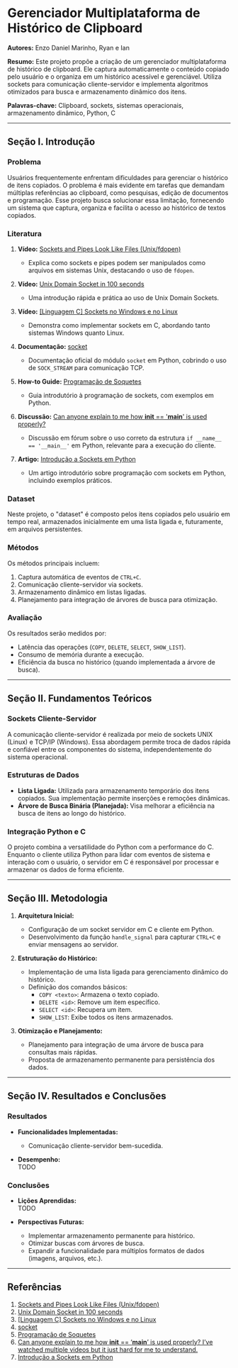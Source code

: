 # Gerenciador Multiplataforma de Histórico de Clipboard  

**Autores:** Enzo Daniel Marinho, Ryan e Ian

**Resumo:** Este projeto propõe a criação de um gerenciador multiplataforma de histórico de clipboard. Ele captura automaticamente o conteúdo copiado pelo usuário e o organiza em um histórico acessível e gerenciável. Utiliza sockets para comunicação cliente-servidor e implementa algoritmos otimizados para busca e armazenamento dinâmico dos itens. 

**Palavras-chave:** Clipboard, sockets, sistemas operacionais, armazenamento dinâmico, Python, C  

---

## **Seção I. Introdução**  

### **Problema**  
Usuários frequentemente enfrentam dificuldades para gerenciar o histórico de itens copiados. O problema é mais evidente em tarefas que demandam múltiplas referências ao clipboard, como pesquisas, edição de documentos e programação. Esse projeto busca solucionar essa limitação, fornecendo um sistema que captura, organiza e facilita o acesso ao histórico de textos copiados.  

### **Literatura**

1. **Vídeo:** [Sockets and Pipes Look Like Files (Unix/fdopen)](https://www.youtube.com/watch?v=il4N6KjVQ-s)  
   - Explica como sockets e pipes podem ser manipulados como arquivos em sistemas Unix, destacando o uso de `fdopen`.  

2. **Vídeo:** [Unix Domain Socket in 100 seconds](https://www.youtube.com/watch?v=1UHaR54i3ak)  
   - Uma introdução rápida e prática ao uso de Unix Domain Sockets.  

3. **Vídeo:** [[Linguagem C] Sockets no Windows e no Linux](https://www.youtube.com/watch?v=GaxjJvMnz-I)  
   - Demonstra como implementar sockets em C, abordando tanto sistemas Windows quanto Linux.  

4. **Documentação:** [socket](https://docs.python.org/3/library/socket.html#socket.SOCK_STREAM)  
   - Documentação oficial do módulo `socket` em Python, cobrindo o uso de `SOCK_STREAM` para comunicação TCP.  

5. **How-to Guide:** [Programação de Soquetes](https://docs.python.org/pt-br/3/howto/sockets.html)  
   - Guia introdutório à programação de sockets, com exemplos em Python.  

6. **Discussão:** [Can anyone explain to me how __init__ == '__main__' is used properly?](https://www.reddit.com/r/Python/comments/qsezbh/can_anyone_explain_to_me_how_init_main_is_used/)  
   - Discussão em fórum sobre o uso correto da estrutura `if __name__ == '__main__'` em Python, relevante para a execução do cliente.  

7. **Artigo:** [Introdução a Sockets em Python](https://medium.com/@urapython.community/introdu%C3%A7%C3%A3o-a-sockets-em-python-44d3d55c60d0)  
   - Um artigo introdutório sobre programação com sockets em Python, incluindo exemplos práticos.  

### **Dataset**  
Neste projeto, o "dataset" é composto pelos itens copiados pelo usuário em tempo real, armazenados inicialmente em uma lista ligada e, futuramente, em arquivos persistentes.  

### **Métodos**  
Os métodos principais incluem:  
1. Captura automática de eventos de `CTRL+C`.  
2. Comunicação cliente-servidor via sockets.  
3. Armazenamento dinâmico em listas ligadas.  
4. Planejamento para integração de árvores de busca para otimização.  

### **Avaliação**  
Os resultados serão medidos por:  
- Latência das operações (`COPY`, `DELETE`, `SELECT`, `SHOW_LIST`).  
- Consumo de memória durante a execução.  
- Eficiência da busca no histórico (quando implementada a árvore de busca).  

---

## **Seção II. Fundamentos Teóricos**  

### **Sockets Cliente-Servidor**  
A comunicação cliente-servidor é realizada por meio de sockets UNIX (Linux) e TCP/IP (Windows). Essa abordagem permite troca de dados rápida e confiável entre os componentes do sistema, independentemente do sistema operacional.  

### **Estruturas de Dados**  
- **Lista Ligada:** Utilizada para armazenamento temporário dos itens copiados. Sua implementação permite inserções e remoções dinâmicas.  
- **Árvore de Busca Binária (Planejada):** Visa melhorar a eficiência na busca de itens ao longo do histórico.  

### **Integração Python e C**  
O projeto combina a versatilidade do Python com a performance do C. Enquanto o cliente utiliza Python para lidar com eventos de sistema e interação com o usuário, o servidor em C é responsável por processar e armazenar os dados de forma eficiente.  

---

## **Seção III. Metodologia**  

1. **Arquitetura Inicial:**  
   - Configuração de um socket servidor em C e cliente em Python.  
   - Desenvolvimento da função `handle_signal` para capturar `CTRL+C` e enviar mensagens ao servidor.  

2. **Estruturação do Histórico:**  
   - Implementação de uma lista ligada para gerenciamento dinâmico do histórico.  
   - Definição dos comandos básicos:  
     - `COPY <texto>`: Armazena o texto copiado.  
     - `DELETE <id>`: Remove um item específico.  
     - `SELECT <id>`: Recupera um item.  
     - `SHOW_LIST`: Exibe todos os itens armazenados.  

3. **Otimização e Planejamento:**  
   - Planejamento para integração de uma árvore de busca para consultas mais rápidas.  
   - Proposta de armazenamento permanente para persistência dos dados.  

---

## **Seção IV. Resultados e Conclusões**  

### **Resultados**  
- **Funcionalidades Implementadas:**  
  - Comunicação cliente-servidor bem-sucedida.  


- **Desempenho:**  
TODO

### **Conclusões**  
- **Lições Aprendidas:**  
TODO

- **Perspectivas Futuras:**  
  - Implementar armazenamento permanente para histórico.  
  - Otimizar buscas com árvores de busca.  
  - Expandir a funcionalidade para múltiplos formatos de dados (imagens, arquivos, etc.).  

---

## **Referências**  

1. [Sockets and Pipes Look Like Files (Unix/fdopen)](https://www.youtube.com/watch?v=il4N6KjVQ-s)
2. [Unix Domain Socket in 100 seconds](https://www.youtube.com/watch?v=1UHaR54i3ak)
3. [[Linguagem C] Sockets no Windows e no Linux](https://www.youtube.com/watch?v=GaxjJvMnz-I)
4. [socket](https://docs.python.org/3/library/socket.html#socket.SOCK_STREAM)
5. [Programação de Soquetes](https://docs.python.org/pt-br/3/howto/sockets.html)
6. [Can anyone explain to me how __init__ == ‘__main__’ is used properly? I’ve watched multiple videos but it just hard for me to understand.](https://www.reddit.com/r/Python/comments/qsezbh/can_anyone_explain_to_me_how_init_main_is_used/)
7. [Introdução a Sockets em Python](https://medium.com/@urapython.community/introdu%C3%A7%C3%A3o-a-sockets-em-python-44d3d55c60d0)
